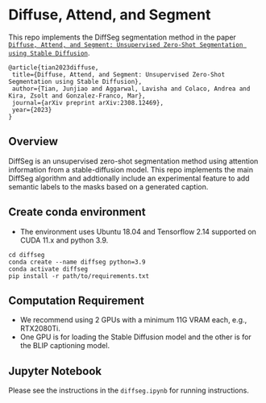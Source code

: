 # Diffuse, Attend, and Segment
 This repo implements the DiffSeg segmentation method in the paper [``Diffuse, Attend, and Segment: Unsupervised Zero-Shot Segmentation using Stable Diffusion``](https://arxiv.org/abs/2308.12469).
 
 ```
 @article{tian2023diffuse,
  title={Diffuse, Attend, and Segment: Unsupervised Zero-Shot Segmentation using Stable Diffusion},
  author={Tian, Junjiao and Aggarwal, Lavisha and Colaco, Andrea and Kira, Zsolt and Gonzalez-Franco, Mar},
  journal={arXiv preprint arXiv:2308.12469},
  year={2023}
}
```

## Overview
DiffSeg is an unsupervised zero-shot segmentation method using attention information from a stable-diffusion model. This repo implements the main DiffSeg algorithm and addtionally include an experimental feature to add semantic labels to the masks based on a generated caption.

## Create conda environment

- The environment uses Ubuntu 18.04 and Tensorflow 2.14 supported on CUDA 11.x and python 3.9. 
```
cd diffseg
conda create --name diffseg python=3.9
conda activate diffseg
pip install -r path/to/requirements.txt
```

## Computation Requirement
- We recommend using 2 GPUs with a minimum 11G VRAM each, e.g., RTX2080Ti.
- One GPU is for loading the Stable Diffusion model and the other is for the BLIP captioning model. 

## Jupyter Notebook
Please see the instructions in the ``diffseg.ipynb`` for running instructions. 


